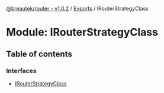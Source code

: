 [@breautek/router - v1.0.2](../README.md) / [Exports](../modules.md) / IRouterStrategyClass

# Module: IRouterStrategyClass

## Table of contents

### Interfaces

- [IRouterStrategyClass](../interfaces/irouterstrategyclass.irouterstrategyclass-1.md)
